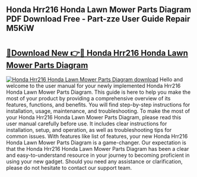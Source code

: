 ## Honda Hrr216 Honda Lawn Mower Parts Diagram PDF Download Free - Part-zze User Guide Repair M5KiW

# <h2><a href="http://dfkb56.blite.top/?on=Honda+Hrr216+Honda+Lawn+Mower+Parts+Diagram">🔗Download New 👉🔴 Honda Hrr216 Honda Lawn Mower Parts Diagram</a></h2>

[![Honda Hrr216 Honda Lawn Mower Parts Diagram download](https://i.imgur.com/lujVjoI.png)](http://dfkb56.blite.top/?on=Honda+Hrr216+Honda+Lawn+Mower+Parts+Diagram)
Hello and welcome to the user manual for your newly implemented Honda Hrr216 Honda Lawn Mower Parts Diagram. This guide is here to help you make the most of your product by providing a comprehensive overview of its features, functions, and benefits. You will find step-by-step instructions for installation, usage, maintenance, and troubleshooting. To make the most of your Honda Hrr216 Honda Lawn Mower Parts Diagram, please read this user manual carefully before use. It includes clear instructions for installation, setup, and operation, as well as troubleshooting tips for common issues. With features like list of features, your new Honda Hrr216 Honda Lawn Mower Parts Diagram is a game-changer. Our expectation is that the Honda Hrr216 Honda Lawn Mower Parts Diagram has been a clear and easy-to-understand resource in your journey to becoming proficient in using your new gadget. Should you need any assistance or clarification, please do not hesitate to contact our support team.

